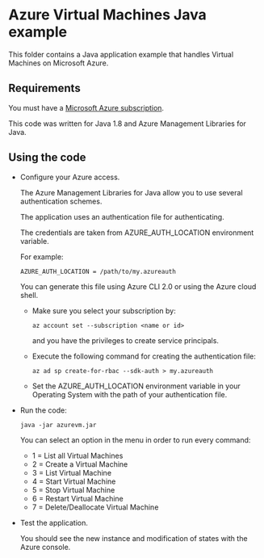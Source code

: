 # Azure Virtual Machines Java example

This folder contains a Java application example that handles Virtual Machines on Microsoft Azure.




## Requirements

You must have a [Microsoft Azure subscription](https://azure.microsoft.com/).

This code was written for Java 1.8 and Azure Management Libraries for Java.




## Using the code

* Configure your Azure access.

  The Azure Management Libraries for Java allow you to use several authentication schemes.

  The application uses an authentication file for authenticating.

  The credentials are taken from AZURE_AUTH_LOCATION environment variable.

  For example:
  
  ```
  AZURE_AUTH_LOCATION = /path/to/my.azureauth
  ```

  You can generate this file using Azure CLI 2.0 or using the Azure cloud shell.

  * Make sure you select your subscription by:

    ```
    az account set --subscription <name or id>
    ```

    and you have the privileges to create service principals.

  * Execute the following command for creating the authentication file:
  
    ```
    az ad sp create-for-rbac --sdk-auth > my.azureauth
    ```
  
  * Set the AZURE_AUTH_LOCATION environment variable in your Operating System with the path of your authentication file.

* Run the code:

  ```
  java -jar azurevm.jar
  ```

  You can select an option in the menu in order to run every command:

  * 1 = List all Virtual Machines
  * 2 = Create a Virtual Machine
  * 3 = List Virtual Machine
  * 4 = Start Virtual Machine
  * 5 = Stop Virtual Machine
  * 6 = Restart Virtual Machine
  * 7 = Delete/Deallocate Virtual Machine

* Test the application.

  You should see the new instance and modification of states with the Azure console.
  